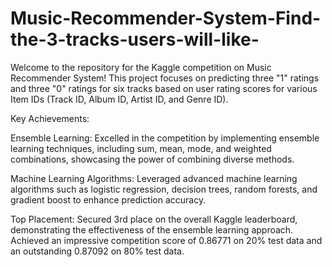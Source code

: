 # Music-Recommender-System-Find-the-3-tracks-users-will-like-
Welcome to the repository for the Kaggle competition on Music Recommender System! This project focuses on predicting three "1" ratings and three "0" ratings for six tracks based on user rating scores for various Item IDs (Track ID, Album ID, Artist ID, and Genre ID).

Key Achievements:

Ensemble Learning: Excelled in the competition by implementing ensemble learning techniques, including sum, mean, mode, and weighted combinations, showcasing the power of combining diverse methods.

Machine Learning Algorithms: Leveraged advanced machine learning algorithms such as logistic regression, decision trees, random forests, and gradient boost to enhance prediction accuracy.

Top Placement: Secured 3rd place on the overall Kaggle leaderboard, demonstrating the effectiveness of the ensemble learning approach. Achieved an impressive competition score of 0.86771 on 20% test data and an outstanding 0.87092 on 80% test data.

